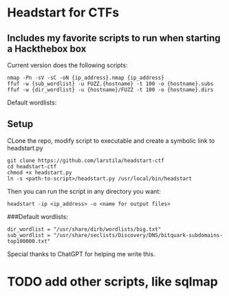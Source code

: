 # Headstart for CTFs

## Includes my favorite scripts to run when starting a Hackthebox box

Current version does the following scripts:

```
nmap -Pn -sV -sC -oN {ip_address}.nmap {ip_address}
ffuf -w {sub_wordlist} -u FUZZ.{hostname} -t 100 -o {hostname}.subs
ffuf -w {dir_wordlist} -u {hostname}/FUZZ -t 100 -o {hostname}.dirs
```

Default wordlists:
## Setup
CLone the repo, modify script to executable and create a symbolic link to headstart.py

```
git clone https://github.com/larstila/headstart-ctf
cd headstart-ctf
chmod +x headstart.py
ln -s <path-to-script>/headstart.py /usr/local/bin/headstart
```
Then you can run the script in any directory you want:

```
headstart -ip <ip_address> -o <name for output files>
```


###Default wordlists:
```
dir_wordlist = "/usr/share/dirb/wordlists/big.txt"
sub_wordlist = "/usr/share/seclists/Discovery/DNS/bitquark-subdomains-top100000.txt"
```

Special thanks to ChatGPT for helping me write this. 


# TODO add other scripts, like sqlmap 
